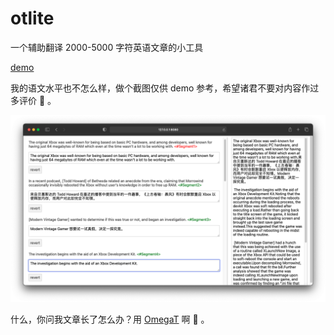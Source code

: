 # otlite

一个辅助翻译 2000-5000 字符英语文章的小工具

[demo](https://ddrpa.github.io/otlite)

我的语文水平也不怎么样，做个截图仅供 demo 参考，希望诸君不要对内容作过多评价 🐶 。

![Screenshot 1](/demo/Screenshot_1.png)

什么，你问我文章长了怎么办？用 [OmegaT](https://omegat.org/) 啊 🐶 。
